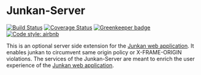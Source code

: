 # Junkan-Server

[![Build Status](https://travis-ci.org/C3-TKO/junkan-server.svg?branch=master)](https://travis-ci.org/C3-TKO/junkan-server)
[![Coverage Status](https://coveralls.io/repos/github/C3-TKO/junkan-server/badge.svg)](https://coveralls.io/github/C3-TKO/junkan-server)
[![Greenkeeper badge](https://badges.greenkeeper.io/C3-TKO/junkan-server.svg)](https://greenkeeper.io/)
[![Code style: airbnb](https://img.shields.io/badge/code%20style-airbnb-blue.svg?style=flat-square)](https://github.com/airbnb/javascript)

This is an optional server side extension for the [Junkan web application](http://c3-tko.github.io/junkan/). It enables junkan to circumvent same origin policy or X-FRAME-ORIGIN violations. The services of the Junkan-Server are meant to enrich the user experience of the [Junkan web application](http://c3-tko.github.io/junkan/).

